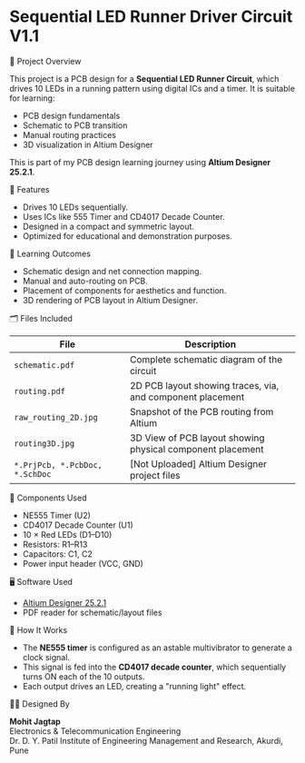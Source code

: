 # Sequential LED Runner Driver Circuit V1.1


 📌 Project Overview

This project is a PCB design for a **Sequential LED Runner Circuit**, which drives 10 LEDs in a running pattern using digital ICs and a timer. It is suitable for learning:

- PCB design fundamentals
- Schematic to PCB transition
- Manual routing practices
- 3D visualization in Altium Designer

This is part of my PCB design learning journey using **Altium Designer 25.2.1**.


 🎯 Features

- Drives 10 LEDs sequentially.
- Uses ICs like 555 Timer and CD4017 Decade Counter.
- Designed in a compact and symmetric layout.
- Optimized for educational and demonstration purposes.



 🧠 Learning Outcomes

- Schematic design and net connection mapping.
- Manual and auto-routing on PCB.
- Placement of components for aesthetics and function.
- 3D rendering of PCB layout in Altium Designer.



 🗂️ Files Included

| File | Description |
|------|-------------|
| `schematic.pdf` | Complete schematic diagram of the circuit |
| `routing.pdf`   | 2D PCB layout showing traces, via, and component placement |
| `raw_routing_2D.jpg` | Snapshot of the PCB routing from Altium |
| `routing3D.jpg` | 3D View of PCB layout showing physical component placement |
| `*.PrjPcb, *.PcbDoc, *.SchDoc` | [Not Uploaded] Altium Designer project files |



 🔩 Components Used

- NE555 Timer (U2)
- CD4017 Decade Counter (U1)
- 10 × Red LEDs (D1–D10)
- Resistors: R1–R13
- Capacitors: C1, C2
- Power input header (VCC, GND)



 🖥️ Software Used

- [Altium Designer 25.2.1](https://www.altium.com/)
- PDF reader for schematic/layout files



 🔧 How It Works

- The **NE555 timer** is configured as an astable multivibrator to generate a clock signal.
- This signal is fed into the **CD4017 decade counter**, which sequentially turns ON each of the 10 outputs.
- Each output drives an LED, creating a "running light" effect.



 🧑‍💻 Designed By

**Mohit Jagtap**  
Electronics & Telecommunication Engineering  
Dr. D. Y. Patil Institute of Engineering Management and Research, Akurdi, Pune


